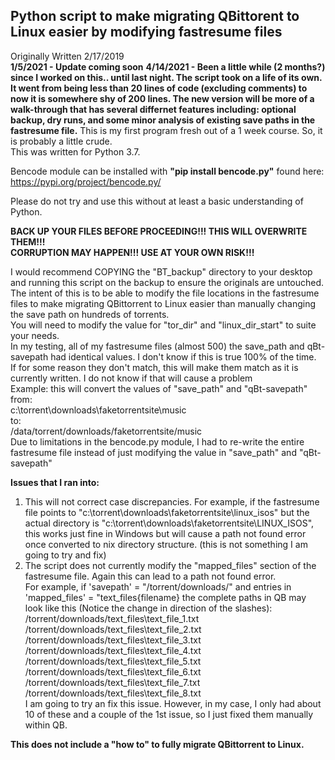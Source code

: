 ## Python script to make migrating QBittorent to Linux easier by modifying fastresume files  
Originally Written 2/17/2019  
**1/5/2021 - Update coming soon**
**4/14/2021 - Been a little while (2 months?) since I worked on this.. until last night. The script took on a life of its own. It went from being less than 20 lines of code (excluding comments) to now it is somewhere shy of 200 lines. The new version will be more of a walk-through that has several differnet features including: optional backup, dry runs, and some minor analysis of existing save paths in the fastresume file.**
This is my first program fresh out of a 1 week course. So, it is probably a little crude.  
This was written for Python 3.7.

Bencode module can be installed with **"pip install bencode.py"** found here: https://pypi.org/project/bencode.py/

Please do not try and use this without at least a basic understanding of Python.

**BACK UP YOUR FILES BEFORE PROCEEDING!!! THIS WILL OVERWRITE THEM!!!  
CORRUPTION MAY HAPPEN!!! USE AT YOUR OWN RISK!!!**  

I would recommend COPYING the "BT_backup" directory to your desktop and running this script on the backup to ensure the originals are untouched.  
The intent of this is to be able to modify the file locations in the fastresume files to make migrating QBittorrent to Linux easier than manually changing the save path on hundreds of torrents.  
You will need to modify the value for "tor_dir" and "linux_dir_start" to suite your needs.  
In my testing, all of my fastresume files (almost 500) the save_path and qBt-savepath had identical values. I don't know if this is true 100% of the time.  
If for some reason they don't match, this will make them match as it is currently written. I do not know if that will cause a problem  
Example: this will convert the values of "save_path" and "qBt-savepath" from:  
c:\torrent\downloads\faketorrentsite\music  
to:  
/data/torrent/downloads/faketorrentsite/music  
Due to limitations in the bencode.py module, I had to re-write the entire fastresume file instead of just modifying the value in "save_path" and "qBt-savepath"  

**Issues that I ran into:**

1. This will not correct case discrepancies. For example, if the fastresume file points to "c:\torrent\downloads\faketorrentsite\linux_isos" but the actual directory is "c:\torrent\downloads\faketorrentsite\LINUX_ISOS", this works just fine in Windows but will cause a path not found error once converted to nix directory structure. (this is not something I am going to try and fix)
2. The script does not currently modify the "mapped_files" section of the fastresume file. Again this can lead to a path not found error.  
For example, if 'savepath' = "/torrent/downloads/" and entries in 'mapped_files' = "text_files\{filename} the complete paths in QB may look like this (Notice the change in direction of the slashes):  
/torrent/downloads/text_files\text_file_1.txt  
/torrent/downloads/text_files\text_file_2.txt  
/torrent/downloads/text_files\text_file_3.txt  
/torrent/downloads/text_files\text_file_4.txt  
/torrent/downloads/text_files\text_file_5.txt  
/torrent/downloads/text_files\text_file_6.txt  
/torrent/downloads/text_files\text_file_7.txt  
/torrent/downloads/text_files\text_file_8.txt  
I am going to try an fix this issue. However, in my case, I only had about 10 of these and a couple of the 1st issue, so I just fixed them manually within QB.  

**This does not include a "how to" to fully migrate QBittorrent to Linux.**
